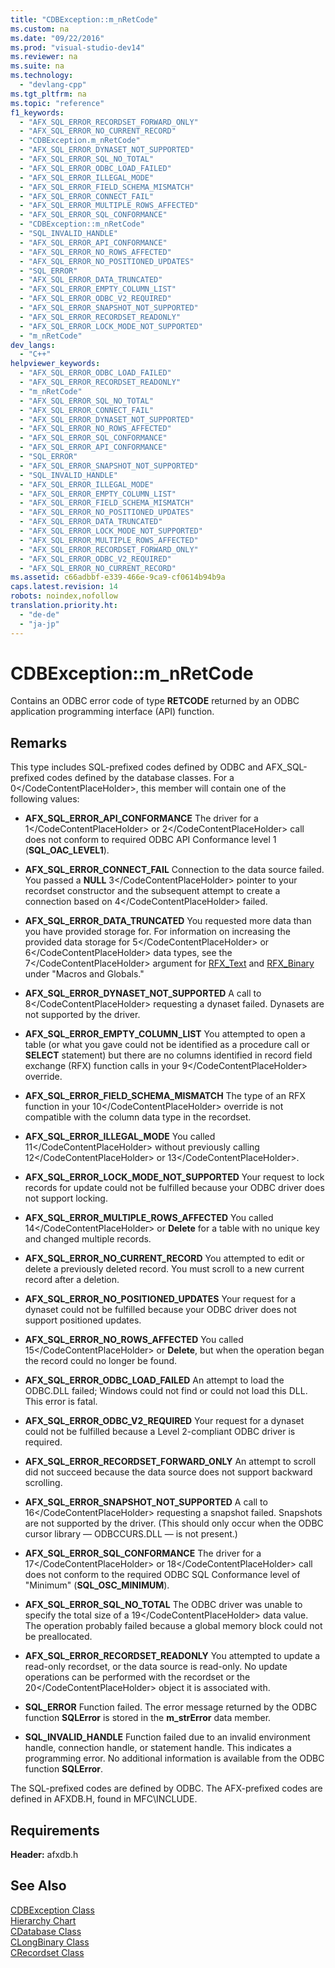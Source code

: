```yaml
---
title: "CDBException::m_nRetCode"
ms.custom: na
ms.date: "09/22/2016"
ms.prod: "visual-studio-dev14"
ms.reviewer: na
ms.suite: na
ms.technology: 
  - "devlang-cpp"
ms.tgt_pltfrm: na
ms.topic: "reference"
f1_keywords: 
  - "AFX_SQL_ERROR_RECORDSET_FORWARD_ONLY"
  - "AFX_SQL_ERROR_NO_CURRENT_RECORD"
  - "CDBException.m_nRetCode"
  - "AFX_SQL_ERROR_DYNASET_NOT_SUPPORTED"
  - "AFX_SQL_ERROR_SQL_NO_TOTAL"
  - "AFX_SQL_ERROR_ODBC_LOAD_FAILED"
  - "AFX_SQL_ERROR_ILLEGAL_MODE"
  - "AFX_SQL_ERROR_FIELD_SCHEMA_MISMATCH"
  - "AFX_SQL_ERROR_CONNECT_FAIL"
  - "AFX_SQL_ERROR_MULTIPLE_ROWS_AFFECTED"
  - "AFX_SQL_ERROR_SQL_CONFORMANCE"
  - "CDBException::m_nRetCode"
  - "SQL_INVALID_HANDLE"
  - "AFX_SQL_ERROR_API_CONFORMANCE"
  - "AFX_SQL_ERROR_NO_ROWS_AFFECTED"
  - "AFX_SQL_ERROR_NO_POSITIONED_UPDATES"
  - "SQL_ERROR"
  - "AFX_SQL_ERROR_DATA_TRUNCATED"
  - "AFX_SQL_ERROR_EMPTY_COLUMN_LIST"
  - "AFX_SQL_ERROR_ODBC_V2_REQUIRED"
  - "AFX_SQL_ERROR_SNAPSHOT_NOT_SUPPORTED"
  - "AFX_SQL_ERROR_RECORDSET_READONLY"
  - "AFX_SQL_ERROR_LOCK_MODE_NOT_SUPPORTED"
  - "m_nRetCode"
dev_langs: 
  - "C++"
helpviewer_keywords: 
  - "AFX_SQL_ERROR_ODBC_LOAD_FAILED"
  - "AFX_SQL_ERROR_RECORDSET_READONLY"
  - "m_nRetCode"
  - "AFX_SQL_ERROR_SQL_NO_TOTAL"
  - "AFX_SQL_ERROR_CONNECT_FAIL"
  - "AFX_SQL_ERROR_DYNASET_NOT_SUPPORTED"
  - "AFX_SQL_ERROR_NO_ROWS_AFFECTED"
  - "AFX_SQL_ERROR_SQL_CONFORMANCE"
  - "AFX_SQL_ERROR_API_CONFORMANCE"
  - "SQL_ERROR"
  - "AFX_SQL_ERROR_SNAPSHOT_NOT_SUPPORTED"
  - "SQL_INVALID_HANDLE"
  - "AFX_SQL_ERROR_ILLEGAL_MODE"
  - "AFX_SQL_ERROR_EMPTY_COLUMN_LIST"
  - "AFX_SQL_ERROR_FIELD_SCHEMA_MISMATCH"
  - "AFX_SQL_ERROR_NO_POSITIONED_UPDATES"
  - "AFX_SQL_ERROR_DATA_TRUNCATED"
  - "AFX_SQL_ERROR_LOCK_MODE_NOT_SUPPORTED"
  - "AFX_SQL_ERROR_MULTIPLE_ROWS_AFFECTED"
  - "AFX_SQL_ERROR_RECORDSET_FORWARD_ONLY"
  - "AFX_SQL_ERROR_ODBC_V2_REQUIRED"
  - "AFX_SQL_ERROR_NO_CURRENT_RECORD"
ms.assetid: c66adbbf-e339-466e-9ca9-cf0614b94b9a
caps.latest.revision: 14
robots: noindex,nofollow
translation.priority.ht: 
  - "de-de"
  - "ja-jp"
---
```

# CDBException::m_nRetCode
Contains an ODBC error code of type **RETCODE** returned by an ODBC application programming interface (API) function.  
  
## Remarks  
 This type includes SQL-prefixed codes defined by ODBC and AFX_SQL-prefixed codes defined by the database classes. For a <CodeContentPlaceHolder>0\</CodeContentPlaceHolder>, this member will contain one of the following values:  
  
-   **AFX_SQL_ERROR_API_CONFORMANCE** The driver for a <CodeContentPlaceHolder>1\</CodeContentPlaceHolder> or <CodeContentPlaceHolder>2\</CodeContentPlaceHolder> call does not conform to required ODBC API Conformance level 1 (**SQL_OAC_LEVEL1**).  
  
-   **AFX_SQL_ERROR_CONNECT_FAIL** Connection to the data source failed. You passed a **NULL** <CodeContentPlaceHolder>3\</CodeContentPlaceHolder> pointer to your recordset constructor and the subsequent attempt to create a connection based on <CodeContentPlaceHolder>4\</CodeContentPlaceHolder> failed.  
  
-   **AFX_SQL_ERROR_DATA_TRUNCATED** You requested more data than you have provided storage for. For information on increasing the provided data storage for <CodeContentPlaceHolder>5\</CodeContentPlaceHolder> or <CodeContentPlaceHolder>6\</CodeContentPlaceHolder> data types, see the <CodeContentPlaceHolder>7\</CodeContentPlaceHolder> argument for [RFX_Text](../vs140/rfx_text.md) and [RFX_Binary](../vs140/rfx_binary.md) under "Macros and Globals."  
  
-   **AFX_SQL_ERROR_DYNASET_NOT_SUPPORTED** A call to <CodeContentPlaceHolder>8\</CodeContentPlaceHolder> requesting a dynaset failed. Dynasets are not supported by the driver.  
  
-   **AFX_SQL_ERROR_EMPTY_COLUMN_LIST** You attempted to open a table (or what you gave could not be identified as a procedure call or **SELECT** statement) but there are no columns identified in record field exchange (RFX) function calls in your <CodeContentPlaceHolder>9\</CodeContentPlaceHolder> override.  
  
-   **AFX_SQL_ERROR_FIELD_SCHEMA_MISMATCH** The type of an RFX function in your <CodeContentPlaceHolder>10\</CodeContentPlaceHolder> override is not compatible with the column data type in the recordset.  
  
-   **AFX_SQL_ERROR_ILLEGAL_MODE** You called <CodeContentPlaceHolder>11\</CodeContentPlaceHolder> without previously calling <CodeContentPlaceHolder>12\</CodeContentPlaceHolder> or <CodeContentPlaceHolder>13\</CodeContentPlaceHolder>.  
  
-   **AFX_SQL_ERROR_LOCK_MODE_NOT_SUPPORTED** Your request to lock records for update could not be fulfilled because your ODBC driver does not support locking.  
  
-   **AFX_SQL_ERROR_MULTIPLE_ROWS_AFFECTED** You called <CodeContentPlaceHolder>14\</CodeContentPlaceHolder> or **Delete** for a table with no unique key and changed multiple records.  
  
-   **AFX_SQL_ERROR_NO_CURRENT_RECORD** You attempted to edit or delete a previously deleted record. You must scroll to a new current record after a deletion.  
  
-   **AFX_SQL_ERROR_NO_POSITIONED_UPDATES** Your request for a dynaset could not be fulfilled because your ODBC driver does not support positioned updates.  
  
-   **AFX_SQL_ERROR_NO_ROWS_AFFECTED** You called <CodeContentPlaceHolder>15\</CodeContentPlaceHolder> or **Delete**, but when the operation began the record could no longer be found.  
  
-   **AFX_SQL_ERROR_ODBC_LOAD_FAILED** An attempt to load the ODBC.DLL failed; Windows could not find or could not load this DLL. This error is fatal.  
  
-   **AFX_SQL_ERROR_ODBC_V2_REQUIRED** Your request for a dynaset could not be fulfilled because a Level 2-compliant ODBC driver is required.  
  
-   **AFX_SQL_ERROR_RECORDSET_FORWARD_ONLY** An attempt to scroll did not succeed because the data source does not support backward scrolling.  
  
-   **AFX_SQL_ERROR_SNAPSHOT_NOT_SUPPORTED** A call to <CodeContentPlaceHolder>16\</CodeContentPlaceHolder> requesting a snapshot failed. Snapshots are not supported by the driver. (This should only occur when the ODBC cursor library — ODBCCURS.DLL — is not present.)  
  
-   **AFX_SQL_ERROR_SQL_CONFORMANCE** The driver for a <CodeContentPlaceHolder>17\</CodeContentPlaceHolder> or <CodeContentPlaceHolder>18\</CodeContentPlaceHolder> call does not conform to the required ODBC SQL Conformance level of "Minimum" (**SQL_OSC_MINIMUM**).  
  
-   **AFX_SQL_ERROR_SQL_NO_TOTAL** The ODBC driver was unable to specify the total size of a <CodeContentPlaceHolder>19\</CodeContentPlaceHolder> data value. The operation probably failed because a global memory block could not be preallocated.  
  
-   **AFX_SQL_ERROR_RECORDSET_READONLY** You attempted to update a read-only recordset, or the data source is read-only. No update operations can be performed with the recordset or the <CodeContentPlaceHolder>20\</CodeContentPlaceHolder> object it is associated with.  
  
-   **SQL_ERROR** Function failed. The error message returned by the ODBC function **SQLError** is stored in the **m_strError** data member.  
  
-   **SQL_INVALID_HANDLE** Function failed due to an invalid environment handle, connection handle, or statement handle. This indicates a programming error. No additional information is available from the ODBC function **SQLError**.  
  
 The SQL-prefixed codes are defined by ODBC. The AFX-prefixed codes are defined in AFXDB.H, found in MFC\INCLUDE.  
  
## Requirements  
 **Header:** afxdb.h  
  
## See Also  
 [CDBException Class](../vs140/cdbexception-class.md)   
 [Hierarchy Chart](../vs140/hierarchy-chart.md)   
 [CDatabase Class](../vs140/cdatabase-class.md)   
 [CLongBinary Class](../vs140/clongbinary-class.md)   
 [CRecordset Class](../vs140/crecordset-class.md)